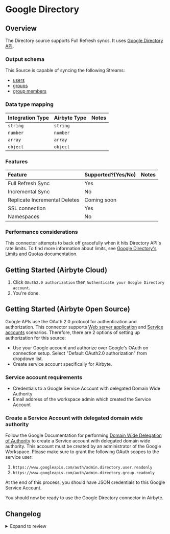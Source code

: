 # Google Directory

## Overview

The Directory source supports Full Refresh syncs. It uses [Google Directory API](https://developers.google.com/admin-sdk/directory/v1/get-start/getting-started).

### Output schema

This Source is capable of syncing the following Streams:

- [users](https://developers.google.com/admin-sdk/directory/v1/guides/manage-users#get_all_users)
- [groups](https://developers.google.com/admin-sdk/directory/v1/guides/manage-groups#get_all_domain_groups)
- [group members](https://developers.google.com/admin-sdk/directory/v1/guides/manage-group-members#get_all_members)

### Data type mapping

| Integration Type | Airbyte Type | Notes |
| :--------------- | :----------- | :---- |
| `string`         | `string`     |       |
| `number`         | `number`     |       |
| `array`          | `array`      |       |
| `object`         | `object`     |       |

### Features

| Feature                       | Supported?\(Yes/No\) | Notes |
| :---------------------------- | :------------------- | :---- |
| Full Refresh Sync             | Yes                  |       |
| Incremental Sync              | No                   |       |
| Replicate Incremental Deletes | Coming soon          |       |
| SSL connection                | Yes                  |       |
| Namespaces                    | No                   |       |

### Performance considerations

This connector attempts to back off gracefully when it hits Directory API's rate limits. To find more information about limits, see [Google Directory's Limits and Quotas](https://developers.google.com/admin-sdk/directory/v1/limits) documentation.

## Getting Started \(Airbyte Cloud\)

1. Click `OAuth2.0 authorization` then `Authenticate your Google Directory account`.
2. You're done.

## Getting Started \(Airbyte Open Source\)

Google APIs use the OAuth 2.0 protocol for authentication and authorization. This connector supports [Web server application](https://developers.google.com/identity/protocols/oauth2#webserver) and [Service accounts](https://developers.google.com/identity/protocols/oauth2#serviceaccount) scenarios. Therefore, there are 2 options of setting up authorization for this source:

- Use your Google account and authorize over Google's OAuth on connection setup. Select "Default OAuth2.0 authorization" from dropdown list.
- Create service account specifically for Airbyte.

### Service account requirements

- Credentials to a Google Service Account with delegated Domain Wide Authority
- Email address of the workspace admin which created the Service Account

### Create a Service Account with delegated domain wide authority

Follow the Google Documentation for performing [Domain Wide Delegation of Authority](https://developers.google.com/admin-sdk/directory/v1/guides/delegation) to create a Service account with delegated domain wide authority. This account must be created by an administrator of the Google Workspace. Please make sure to grant the following OAuth scopes to the service user:

1. `https://www.googleapis.com/auth/admin.directory.user.readonly`
2. `https://www.googleapis.com/auth/admin.directory.group.readonly`

At the end of this process, you should have JSON credentials to this Google Service Account.

You should now be ready to use the Google Directory connector in Airbyte.

## Changelog

<details>
  <summary>Expand to review</summary>

| Version | Date       | Pull Request                                             | Subject                                                      |
| :------ | :--------- | :------------------------------------------------------- | :----------------------------------------------------------- |
| 0.2.34 | 2025-02-22 | [54413](https://github.com/airbytehq/airbyte/pull/54413) | Update dependencies |
| 0.2.33 | 2025-02-15 | [53756](https://github.com/airbytehq/airbyte/pull/53756) | Update dependencies |
| 0.2.32 | 2025-02-01 | [52855](https://github.com/airbytehq/airbyte/pull/52855) | Update dependencies |
| 0.2.31 | 2025-01-25 | [52346](https://github.com/airbytehq/airbyte/pull/52346) | Update dependencies |
| 0.2.30 | 2025-01-18 | [51620](https://github.com/airbytehq/airbyte/pull/51620) | Update dependencies |
| 0.2.29 | 2025-01-11 | [51098](https://github.com/airbytehq/airbyte/pull/51098) | Update dependencies |
| 0.2.28 | 2025-01-04 | [50925](https://github.com/airbytehq/airbyte/pull/50925) | Update dependencies |
| 0.2.27 | 2024-12-28 | [50578](https://github.com/airbytehq/airbyte/pull/50578) | Update dependencies |
| 0.2.26 | 2024-12-21 | [49987](https://github.com/airbytehq/airbyte/pull/49987) | Update dependencies |
| 0.2.25 | 2024-12-14 | [49168](https://github.com/airbytehq/airbyte/pull/49168) | Update dependencies |
| 0.2.24 | 2024-11-25 | [48638](https://github.com/airbytehq/airbyte/pull/48638) | Starting with this version, the Docker image is now rootless. Please note that this and future versions will not be compatible with Airbyte versions earlier than 0.64 |
| 0.2.23 | 2024-10-29 | [47736](https://github.com/airbytehq/airbyte/pull/47736) | Update dependencies |
| 0.2.22 | 2024-10-22 | [47071](https://github.com/airbytehq/airbyte/pull/47071) | Update dependencies |
| 0.2.21 | 2024-10-12 | [46785](https://github.com/airbytehq/airbyte/pull/46785) | Update dependencies |
| 0.2.20 | 2024-10-05 | [46422](https://github.com/airbytehq/airbyte/pull/46422) | Update dependencies |
| 0.2.19 | 2024-09-28 | [46136](https://github.com/airbytehq/airbyte/pull/46136) | Update dependencies |
| 0.2.18 | 2024-09-21 | [45733](https://github.com/airbytehq/airbyte/pull/45733) | Update dependencies |
| 0.2.17 | 2024-09-14 | [45540](https://github.com/airbytehq/airbyte/pull/45540) | Update dependencies |
| 0.2.16 | 2024-09-07 | [45268](https://github.com/airbytehq/airbyte/pull/45268) | Update dependencies |
| 0.2.15 | 2024-08-31 | [45006](https://github.com/airbytehq/airbyte/pull/45006) | Update dependencies |
| 0.2.14 | 2024-08-24 | [44625](https://github.com/airbytehq/airbyte/pull/44625) | Update dependencies |
| 0.2.13 | 2024-08-17 | [44243](https://github.com/airbytehq/airbyte/pull/44243) | Update dependencies |
| 0.2.12 | 2024-08-10 | [43480](https://github.com/airbytehq/airbyte/pull/43480) | Update dependencies |
| 0.2.11 | 2024-08-03 | [43089](https://github.com/airbytehq/airbyte/pull/43089) | Update dependencies |
| 0.2.10 | 2024-07-27 | [42615](https://github.com/airbytehq/airbyte/pull/42615) | Update dependencies |
| 0.2.9 | 2024-07-20 | [42191](https://github.com/airbytehq/airbyte/pull/42191) | Update dependencies |
| 0.2.8 | 2024-07-13 | [41704](https://github.com/airbytehq/airbyte/pull/41704) | Update dependencies |
| 0.2.7 | 2024-07-10 | [41468](https://github.com/airbytehq/airbyte/pull/41468) | Update dependencies |
| 0.2.6 | 2024-07-09 | [41233](https://github.com/airbytehq/airbyte/pull/41233) | Update dependencies |
| 0.2.5 | 2024-07-06 | [40948](https://github.com/airbytehq/airbyte/pull/40948) | Update dependencies |
| 0.2.4 | 2024-06-25 | [40319](https://github.com/airbytehq/airbyte/pull/40319) | Update dependencies |
| 0.2.3 | 2024-06-22 | [39961](https://github.com/airbytehq/airbyte/pull/39961) | Update dependencies |
| 0.2.2 | 2024-05-20 | [38449](https://github.com/airbytehq/airbyte/pull/38449) | [autopull] base image + poetry + up_to_date |
| 0.2.1 | 2023-05-30 | [27236](https://github.com/airbytehq/airbyte/pull/27236) | Autoformat code |
| 0.2.0 | 2023-05-30 | [26775](https://github.com/airbytehq/airbyte/pull/26775) | Remove `authSpecification` from spec; update stream schemas. |
| 0.1.9 | 2021-12-06 | [8524](https://github.com/airbytehq/airbyte/pull/8524) | Update connector fields title/description |
| 0.1.8 | 2021-11-02 | [7409](https://github.com/airbytehq/airbyte/pull/7409) | Support oauth (update publish) |
| 0.1.7 | 2021-11-02 | [7409](https://github.com/airbytehq/airbyte/pull/7409) | Support oauth |
| 0.1.6 | 2021-11-02 | [7464](https://github.com/airbytehq/airbyte/pull/7464) | Migrate to the CDK |
| 0.1.5 | 2021-10-20 | [6930](https://github.com/airbytehq/airbyte/pull/6930) | Fix crash when a group don't have members |
| 0.1.4 | 2021-10-19 | [7167](https://github.com/airbytehq/airbyte/pull/7167) | Add organizations and phones to `users` schema |

</details>
